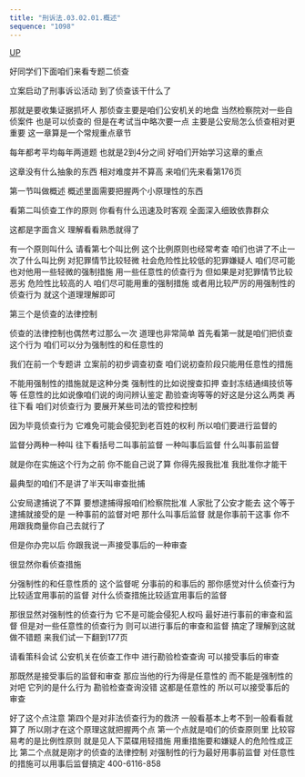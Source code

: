 ```yaml
---
title: "刑诉法.03.02.01.概述"
sequence: "1098"
---
```


[UP](/law/civil-law-index.html)

好同学们下面咱们来看专题二侦查

立案启动了刑事诉讼活动
到了侦查该干什么了

那就是要收集证据抓坏人
那侦查主要是咱们公安机关的地盘
当然检察院对一些自侦案件
也是可以侦查的
但是在考试当中略次要一点
主要是公安局怎么侦查相对更重要
这一章算是一个常规重点章节

每年都考平均每年两道题
也就是2到4分之间
好咱们开始学习这章的重点

这章没有什么抽象的东西
相对难度并不算高
来咱们先来看第176页

第一节叫做概述
概述里面需要把握两个小原理性的东西

看第二叫侦查工作的原则
你看有什么迅速及时客观
全面深入细致依靠群众

这都是字面含义
理解看看熟悉就得了

有一个原则叫什么
请看第七个叫比例
这个比例原则也经常考查
咱们也讲了不止一次了什么叫比例
对犯罪情节比较轻微
社会危险性比较低的犯罪嫌疑人
咱们尽可能也对他用一些轻微的强制措施
用一些任意性的侦查行为
但如果是对犯罪情节比较恶劣
危险性比较高的人
咱们尽可能用重的强制措施
或者用比较严厉的用强制性的侦查行为
就这个道理理解即可

第三个是侦查的法律控制

侦查的法律控制也偶然考过那么一次
道理也非常简单
首先看第一就是咱们把侦查这个行为
咱们可以分为强制性的和任意性的

我们在前一个专题讲
立案前的初步调查初查
咱们说初查阶段只能用任意性的措施

不能用强制性的措施就是这种分类
强制性的比如说搜查扣押
查封冻结通缉技侦等等
任意性的比如说像咱们说的询问辨认鉴定
勘验查询等等的好这是分这么两类
再往下看
咱们对侦查行为
要展开某些司法的管控和控制

因为毕竟侦查行为
它难免可能会侵犯到老百姓的权利
所以咱们要进行监督的

监督分两种一种叫
往下看括号二叫事前监督
一种叫事后监督
什么叫事前监督

就是你在实施这个行为之前
你不能自己说了算
你得先报我批准
我批准你才能干

最典型的咱们不是讲了半天叫审查批捕

公安局逮捕说了不算
要想逮捕得报咱们检察院批准
人家批了公安才能去
这个等于逮捕就接受的是
一种事前的监督对吧
那什么叫事后监督
就是你事前干这事
你不用跟我商量你自己去就行了

但是你办完以后
你跟我说一声接受事后的一种审查

很显然你看侦查措施

分强制性的和任意性质的
这个监督呢
分事前的和事后的
那你感觉对什么侦查行为
比较适宜用事前的监督
对什么侦查措施比较适宜用事后的监督

那很显然对强制性的侦查行为
它不是可能会侵犯人权吗
最好进行事前的审查和监督
但是对一些任意性的侦查行为
则可以进行事后的审查和监督
搞定了理解到这就做不错题
来我们试一下翻到177页

请看策科会试
公安机关在侦查工作中
进行勘验检查查询
可以接受事后的审查

那既然是接受事后的监督和审查
那应当他的行为得是任意性的
而不能是强制性的对吧
它列的是什么行为
勘验检查查询没错
这都是任意性的
所以可以接受事后的审查

好了这个点注意
第四个是对非法侦查行为的救济
一般看基本上考不到一般看看就算了
所以刚才在这个原理这就把握两个点
第一个点就是咱们的侦查原则里
比较容易考的是比例性原则
就是见人下菜碟用轻措施
用重措施要和嫌疑人的危险性成正比
第二个点就是刚才的侦查的法律控制
对强制性的行为最好用事前监督
对任意性的措施可以用事后监督搞定
400-6116-858
